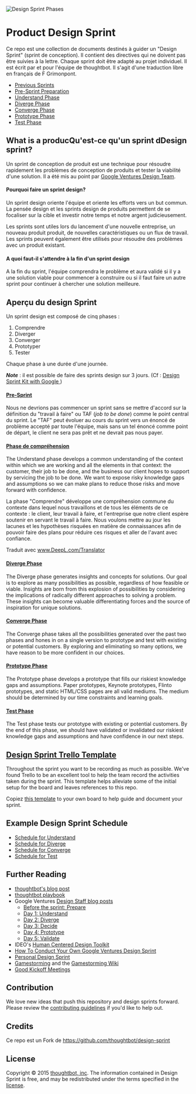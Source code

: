 ![Design Sprint Phases](/images/phases.png?raw=true "Design Sprint Phases")

# Product Design Sprint

Ce repo est une collection de documents destinés à guider un "Design Sprint" (sprint de conception). Il contient des directives qui ne doivent pas être suivies à la lettre. Chaque sprint doit être adapté au projet individuel. Il est écrit par et pour l'équipe de thoughtbot. Il s'agit d'une traduction libre en français de F Grimonpont.

* [Previous Sprints](Previous-Sprints)
* [Pre-Sprint Preparation](0-Pre-Sprint)
* [Understand Phase](1-Understand)
* [Diverge Phase](2-Diverge)
* [Converge Phase](3-Converge)
* [Prototype Phase](4-Prototype)
* [Test Phase](5-Test)

## What is a producQu'est-ce qu'un sprint dDesign sprint?

Un sprint de conception de produit est une technique pour
résoudre rapidement les problèmes de conception de produits
et tester la viabilité d'une solution.
Il a été mis au point par
[Google Ventures Design
Team](http://www.designstaff.org/articles/product-design-sprint-2012-10-02.html).

#### Pourquoi faire un sprint design?

Un sprint design oriente l'équipe et oriente les efforts vers un but commun.
La pensée design et les sprints design de produits permettent de se focaliser sur la cible et investir notre temps et notre argent judicieusement.

Les sprints sont utiles lors du lancement d'une nouvelle entreprise, un nouveau produit produit, de nouvelles caractéristiques  ou un flux de travail.
Les sprints peuvent également être utilisés pour résoudre des problèmes avec un produit existant.



#### A quoi faut-il s'attendre à la fin d'un sprint design 

A la fin du sprint, l'équipe comprendra le problème et aura validé si il y a  une solution viable pour commencer à construire ou si il faut faire un autre sprint pour continuer à chercher une solution meilleure.


## Aperçu du design Sprint

Un sprint design est composé de cinq phases : 

 1. Comprendre 
 2. Diverger
 3. Converger
 4. Prototyper
 5. Tester


Chaque phase à une durée d'une journée.

***Note*** : il est possible de faire des sprints design sur 3 jours. (Cf : [Design Sprint Kit with Google ](https://designsprintkit.withgoogle.com/introduction/overview ))

#### [Pre-Sprint](0-Pre-Sprint)

Nous ne devrions pas commencer un sprint sans se mettre d'accord sur la définition du "travail à faire" ou TAF (*job to be done*) comme le point central du sprint.
Le "TAF" peut évoluer au cours du sprint vers un énoncé de problème accepté par toute l'équipe, mais sans un tel énoncé comme point de départ, le client ne sera pas prêt et ne devrait pas nous payer.


#### [Phase de compréhension](1-Understand)

The Understand phase develops a common understanding of the context within which we are working and all the elements in that context:
the customer,
their job to be done,
and the business our client hopes to support by servicing the job to be done.
We want to expose risky knowledge gaps and assumptions so we can make plans to reduce those risks and move forward with confidence.

La phase "Comprendre" développe une compréhension commune du contexte dans lequel nous travaillons et de tous les éléments de ce contexte :
le client,
leur travail à faire,
et l'entreprise que notre client espère soutenir en servant le travail à faire.
Nous voulons mettre au jour les lacunes et les hypothèses risquées en matière de connaissances afin de pouvoir faire des plans pour réduire ces risques et aller de l'avant avec confiance.

Traduit avec www.DeepL.com/Translator

#### [Diverge Phase](2-Diverge)

The Diverge phase
generates insights and concepts for solutions.
Our goal is to explore as many possibilities as possible,
regardless of how feasible or viable.
Insights are born from this explosion of possibilities
by considering the implications of
radically different approaches to solving a problem.
These insights can become
valuable differentiating forces
and the source of
inspiration for unique solutions.

#### [Converge Phase](3-Converge)

The Converge phase
takes all the possibilities generated over the past two phases
and hones in on a single version
to prototype
and test with existing or potential customers.
By exploring and eliminating so many options,
we have reason to be more confident in our choices.

#### [Prototype Phase](4-Prototype)

The Prototype phase
develops a prototype
that fills our riskiest knowledge gaps and assumptions.
Paper prototypes,
Keynote prototypes,
Flinto prototypes,
and
static HTML/CSS pages
are all valid mediums.
The medium
should be determined by
our time constraints
and learning goals.

#### [Test Phase](5-Test)

The Test phase
tests our prototype
with existing or potential customers.
By the end of this phase,
we should have validated or invalidated
our riskiest knowledge gaps and assumptions
and have confidence in our next steps.

## [Design Sprint Trello Template](https://trello.com/b/lMmuSlkP/public-design-sprint-template)

Throughout the sprint you want to be recording as much as possible.
We've found Trello to be an excellent tool to help the team record the activities
taken during the sprint. This template helps alleviate some of the initial setup
for the board and leaves references to this repo.

Copiez [this template](https://trello.com/b/lMmuSlkP/public-design-sprint-template)
to your own board to help guide and document your sprint.


## Example Design Sprint Schedule

* [Schedule for Understand](1-Understand/Schedule.md)
* [Schedule for Diverge](2-Diverge/Schedule.md)
* [Schedule for Converge](3-Converge/Schedule.md)
* [Schedule for Test](5-Test/Schedule.md)

## Further Reading

* [thoughtbot's blog post](http://robots.thoughtbot.com/the-product-design-sprint)
* [thoughtbot playbook](https://thoughtbot.com/playbook/product-design-sprint/introduction)
* Google Ventures [Design Staff blog posts](http://www.designstaff.org/articles/product-design-sprint-2012-10-02.html)
  * [Before the sprint: Prepare](http://www.designstaff.org/articles/product-design-sprint-2-2012-10-09.html)
  * [Day 1: Understand](http://www.designstaff.org/articles/product-design-sprint-day-1-understand-2012-10-16.html)
  * [Day 2: Diverge](http://www.designstaff.org/articles/product-design-sprint-day-2-diverge-2012-10-26.html)
  * [Day 3: Decide](http://www.designstaff.org/articles/product-design-sprint-day-3-decide-2012-11-20.html)
  * [Day 4: Prototype](http://www.designstaff.org/articles/product-design-sprint-day-4-prototype-2013-01-07.html)
  * [Day 5: Validate](http://www.designstaff.org/articles/product-design-sprint-day-5-validate-2013-03-07.html)
* IDEO's [Human Centered Design Toolkit](http://www.ideo.com/work/human-centered-design-toolkit/)
* [How To Conduct Your Own Google Ventures Design Sprint](http://www.fastcodesign.com/1672887/how-to-conduct-your-own-google-design-sprint)
* [Personal Design Sprint](http://franciscortez.com/design-sprint/)
* [Gamestorming](http://www.amazon.com/Gamestorming-Playbook-Innovators-Rulebreakers-Changemakers/dp/0596804172) and the [Gamestorming Wiki](http://www.gamestorming.com/the-wiki/)
* [Good Kickoff Meetings](http://goodkickoffmeetings.com/)

## Contribution

We love new ideas that push this repository and design sprints forward. Please
review the [contributing guidelines](CONTRIBUTING.md) if you'd like to help out.

## Credits


Ce repo est un Fork de https://github.com/thoughtbot/design-sprint

## License

Copyright © 2015 [thoughtbot, inc](http://thoughtbot.com).
The information contained in Design Sprint is free,
and may be redistributed under the terms specified in the
[license](LICENSE.md).
<!--stackedit_data:
eyJoaXN0b3J5IjpbMjAxNjUwMzMxNV19
-->